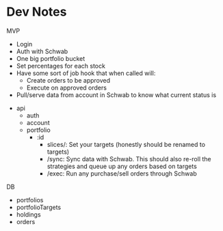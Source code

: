 # Dev Notes

MVP

* Login
* Auth with Schwab
* One big portfolio bucket
* Set percentages for each stock
* Have some sort of job hook that when called will:
  * Create orders to be approved
  * Execute on approved orders
* Pull/serve data from account in Schwab to know what current status is


- api
  - auth
  - account
  - portfolio
    - :id
      - slices/: Set your targets (honestly should be renamed to targets)
      - /sync: Sync data with Schwab. This should also re-roll the strategies and queue up any orders based on targets
      - /exec: Run any purchase/sell orders through Schwab


DB
- portfolios
- portfolioTargets
- holdings
- orders